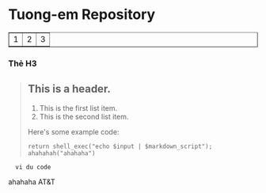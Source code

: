 # Tuong-em Repository #

<table border="1">
    <tr>
        <td align="left">1</td>
		<td align="center">2</td>
		<td align="right">3</td>
    </tr>
</table>


### Thẻ H3 ######


> ## This is a header.
> 
> 1.   This is the first list item.
> 2.   This is the second list item.
> 
> Here's some example code:
> 
>     return shell_exec("echo $input | $markdown_script");
>	  ahahahah("ahahaha")

	  vi du code

ahahaha AT&amp;T